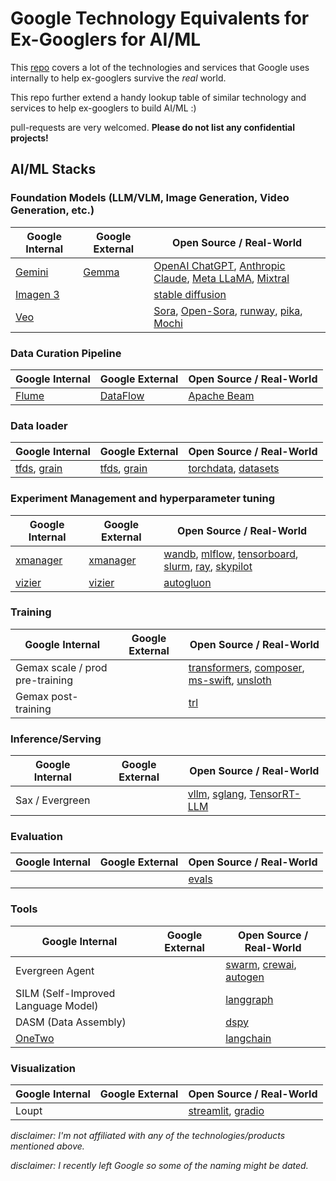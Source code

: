 # Google Technology Equivalents for Ex-Googlers for AI/ML

This [repo](https://github.com/jhuangtw/xg2xg) covers a lot of the technologies and services that Google uses internally to help ex-googlers survive the *real* world.

This repo further extend a handy lookup table of similar technology and services to help ex-googlers to build AI/ML :)

pull-requests are very welcomed. __Please do not list any confidential projects!__

## AI/ML Stacks

### Foundation Models (LLM/VLM, Image Generation, Video Generation, etc.)

| Google Internal | Google External                          | Open Source / Real-World                 |
| --------------- | ---------------------------------------- | ---------------------------------------- |
| [Gemini](https://gemini.google.com/) | [Gemma](https://github.com/google-deepmind/gemma) | [OpenAI ChatGPT](https://chat.openai.com/), [Anthropic Claude](https://claude.ai/), [Meta LLaMA](https://www.llama.com), [Mixtral](https://mistral.ai/technology/#models)|
| [Imagen 3](https://deepmind.google/technologies/imagen-3/)| | [stable diffusion](https://github.com/CompVis/stable-diffusion) |
| [Veo](https://deepmind.google/technologies/veo/) | | [Sora](https://openai.com/index/sora/), [Open-Sora](https://github.com/hpcaitech/Open-Sora), [runway](https://runwayml.com/), [pika](https://pika.art/home), [Mochi](https://github.com/genmoai/models)|

### Data Curation Pipeline

| Google Internal | Google External                          | Open Source / Real-World                 |
| --------------- | ---------------------------------------- | ---------------------------------------- |
| [Flume](https://ai.google/research/pubs/pub35650)   | [DataFlow](https://cloud.google.com/dataflow)  | [Apache Beam](https://beam.apache.org/) |

### Data loader

| Google Internal | Google External                          | Open Source / Real-World                 |
| --------------- | ---------------------------------------- | ---------------------------------------- |
| [tfds](https://www.tensorflow.org/datasets), [grain](https://github.com/google/grain)   | [tfds](https://www.tensorflow.org/datasets), [grain](https://github.com/google/grain)  | [torchdata](https://github.com/pytorch/data), [datasets](https://github.com/huggingface/datasets) |

### Experiment Management and hyperparameter tuning

| Google Internal | Google External                          | Open Source / Real-World                 |
| --------------- | ---------------------------------------- | ---------------------------------------- |
| [xmanager](https://github.com/google-deepmind/xmanager)   | [xmanager](https://github.com/google-deepmind/xmanager)  | [wandb](https://github.com/wandb/wandb), [mlflow](https://github.com/mlflow/mlflow), [tensorboard](https://github.com/tensorflow/tensorboard), [slurm](https://github.com/SchedMD/slurm), [ray](https://github.com/ray-project/ray), [skypilot](https://github.com/skypilot-org/skypilot) |
| [vizier](https://github.com/google/vizier) | [vizier](https://github.com/google/vizier) | [autogluon](https://github.com/autogluon/autogluon) |


### Training

| Google Internal | Google External                          | Open Source / Real-World                 |
| --------------- | ---------------------------------------- | ---------------------------------------- |
| Gemax scale / prod pre-training   |  | [transformers](https://github.com/huggingface/transformers), [composer](https://github.com/mosaicml/composer), [ms-swift](https://github.com/modelscope/ms-swift), [unsloth](https://github.com/unslothai/unsloth) |
| Gemax post-training    |  | [trl](https://github.com/huggingface/trl) |


### Inference/Serving

| Google Internal | Google External                          | Open Source / Real-World                 |
| --------------- | ---------------------------------------- | ---------------------------------------- |
| Sax / Evergreen  |   | [vllm](https://github.com/vllm-project/vllm), [sglang](https://github.com/sgl-project/sglang), [TensorRT-LLM](https://github.com/NVIDIA/TensorRT-LLM) |


### Evaluation

| Google Internal | Google External                          | Open Source / Real-World                 |
| --------------- | ---------------------------------------- | ---------------------------------------- |
| []() | []() | [evals](https://github.com/openai/evals) |

### Tools

| Google Internal | Google External                          | Open Source / Real-World                 |
| --------------- | ---------------------------------------- | ---------------------------------------- |
| Evergreen Agent   | | [swarm](https://github.com/openai/swarm), [crewai](https://github.com/crewAIInc/crewAI), [autogen](https://github.com/microsoft/autogen) |
| SILM (Self-Improved Language Model)   |   | [langgraph](https://github.com/langchain-ai/langgraph) |
| DASM (Data Assembly)   |   | [dspy](https://github.com/stanfordnlp/dspy) |
| [OneTwo](https://github.com/google-deepmind/onetwo) | | [langchain](https://github.com/langchain-ai/langchain) |

### Visualization

| Google Internal | Google External                          | Open Source / Real-World                 |
| --------------- | ---------------------------------------- | ---------------------------------------- |
| Loupt   |  | [streamlit](https://github.com/streamlit/streamlit), [gradio](https://github.com/gradio-app/gradio) |


*disclaimer: I'm not affiliated with any of the technologies/products mentioned above.*

*disclaimer: I recently left Google so some of the naming might be dated.*
